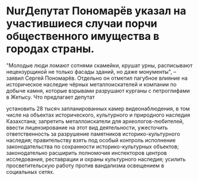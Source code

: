 # NurДепутат Пономарёв указал на участившиеся случаи порчи общественного имущества в городах страны.
"Молодые люди ломают сотнями скамейки, крушат урны, расписывают нецензурщиной не только фасады зданий, но даже монументы", – заявил Сергей Пономарёв.
Отдельно он отметил пагубное влияние на историческое наследие чёрных металлоискателей и компании по добыче камня, которые взрывами разрушают курганы с петроглифами в Жетысу.
Что предлагает депутат

установить 28 тысяч запланированных камер видеонаблюдения, в том числе на объектах исторического, культурного и природного наследия Казахстана;
запретить металлоискатели для археологов-любителей, ввести лицензирование на этот вид деятельности, ужесточить ответственность за разрушение памятников историко-культурного наследия;
правительству взять под особый контроль исполнение законодательства по сохранности историко-культурных объектов;
законодательно расширить полномочия инспекторов центров исследования, реставрации и охраны культурного наследия;
усилить просветительскую работу против вандализма освещением в социальных сетях.
